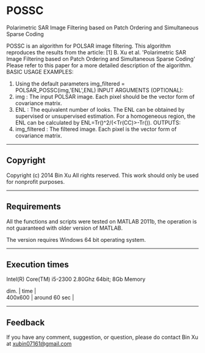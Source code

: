 # POSSC
Polarimetric SAR Image Filtering based on Patch Ordering and Simultaneous Sparse Coding

POSSC is an algorithm for POLSAR image filtering.
This algorithm reproduces the results from the article:
[1] B. Xu et al. 'Polarimetric SAR Image Filtering based on Patch Ordering and Simultaneous Sparse Coding'
Please refer to this paper for a more detailed description of the algorithm.
BASIC USAGE EXAMPLES:
1) Using the default parameters
img_filtered = POLSAR_POSSC(img,'ENL',ENL)
INPUT ARGUMENTS (OPTIONAL):
1) img : The input POLSAR image. Each pixel should be the vector form of covariance matrix.
2) ENL : The equivalent number of looks. The ENL can be obtained by supervised or unsupervised estimation. For a homogeneous region, the ENL can be calculated by ENL=Tr(<C>)^2/(<Tr(CC)>-Tr(<C><C>)).
OUTPUTS:
1) img_filtered  : The filtered image. Each pixel is the vector form of covariance matrix.                                              

-------------------------------------------------------------------
 Copyright
-------------------------------------------------------------------

Copyright (c) 2014 Bin Xu
All rights reserved.
This work should only be used for nonprofit purposes.

-------------------------------------------------------------------
 Requirements
-------------------------------------------------------------------

All the functions and scripts were tested on MATLAB 2011b,
the operation is not guaranteed with older version of MATLAB.

The version requires Windows 64 bit operating system.

-------------------------------------------------------------------
 Execution times
-------------------------------------------------------------------
Intel(R) Core(TM) i5-2300 2.80Ghz 64bit; 8Gb Memory

dim.    |      time      |  
400x600 |  around 60 sec |  

-------------------------------------------------------------------
 Feedback
-------------------------------------------------------------------

If you have any comment, suggestion, or question, please do
contact Bin Xu at xubin07161@gmail.com
